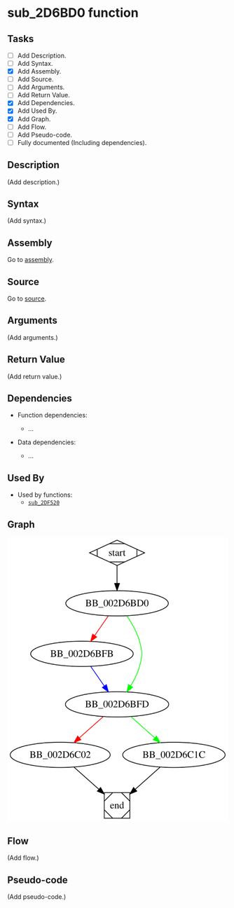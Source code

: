 # sub_2D6BD0 function

## Tasks

- [ ] Add Description.
- [ ] Add Syntax.
- [X] Add Assembly.
- [ ] Add Source.
- [ ] Add Arguments.
- [ ] Add Return Value.
- [X] Add Dependencies.
- [X] Add Used By.
- [X] Add Graph.
- [ ] Add Flow.
- [ ] Add Pseudo-code.
- [ ] Fully documented (Including dependencies).

## Description

(Add description.)

## Syntax

(Add syntax.)

## Assembly

Go to [assembly](../asm/sub_2D6BD0.asm).

## Source

Go to [source](../cc/sub_2D6BD0.cc).

## Arguments

(Add arguments.)

## Return Value

(Add return value.)

## Dependencies

* Function dependencies:
  * ...


* Data dependencies:
  * ...

## Used By

* Used by functions:
  * [`sub_2DF520`](sub_2DF520.md)

## Graph

![sub_2D6BD0 Graph](../svg/sub_2D6BD0.svg "sub_2D6BD0 Graph")

## Flow

(Add flow.)

## Pseudo-code

(Add pseudo-code.)
